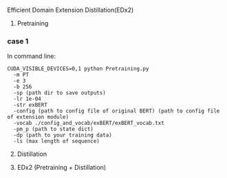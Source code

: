 Efficient Domain Extension Distillation(EDx2)

1. Pretraining

### case 1
In command line:

    CUDA_VISIBLE_DEVICES=0,1 python Pretraining.py 
      -m PT
      -e 3 
      -b 256 
      -sp (path dir to save outputs)
      -lr 1e-04 
      -str exBERT
      -config (path to config file of original BERT) (path to config file of extension module)  
      -vocab ./config_and_vocab/exBERT/exBERT_vocab.txt 
      -pm_p (path to state dict)
      -dp (path to your training data)
      -ls (max length of sequence)

2. Distillation
    

3. EDx2 (Pretraining + Distillation)
